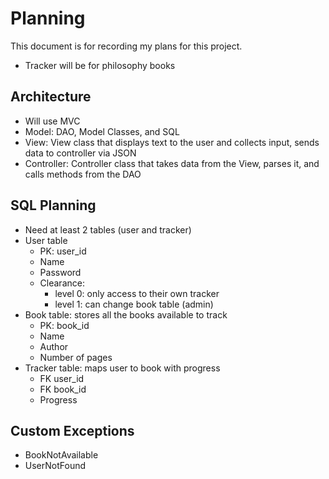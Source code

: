 # Planning

This document is for recording my plans for this project.

- Tracker will be for philosophy books

## Architecture

- Will use MVC 
- Model: DAO, Model Classes, and SQL
- View: View class that displays text to the user and collects input, sends data to controller via JSON
- Controller: Controller class that takes data from the View, parses it, and calls methods from the DAO

## SQL Planning

- Need at least 2 tables (user and tracker)
- User table
  - PK: user_id 
  - Name
  - Password
  - Clearance: 
    - level 0: only access to their own tracker
    - level 1: can change book table (admin)
- Book table: stores all the books available to track
  - PK: book_id
  - Name
  - Author
  - Number of pages
- Tracker table: maps user to book with progress
  - FK user_id
  - FK book_id
  - Progress

## Custom Exceptions

- BookNotAvailable
- UserNotFound